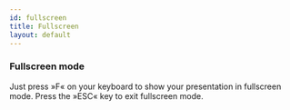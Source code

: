 ```yaml
---
id: fullscreen
title: Fullscreen
layout: default
---
```


### Fullscreen mode

Just press »F« on your keyboard to show your presentation in fullscreen mode. Press the »ESC« key to exit fullscreen mode.